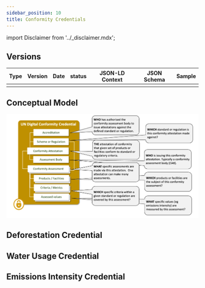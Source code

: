 ```yaml
---
sidebar_position: 10
title: Conformity Credentials
---
```


import Disclaimer from '../\_disclaimer.mdx';

<Disclaimer />

## Versions

| Type | Version | Date | status | JSON-LD Context | JSON Schema | Sample |
| --- | ---- | ------ | --- | --- | ---| ---|
|   |   |   |  |   |  |  |


## Conceptual Model

![Conformity Credential](ConformityCredential.png)


## Deforestation Credential

## Water Usage Credential

## Emissions Intensity Credential

